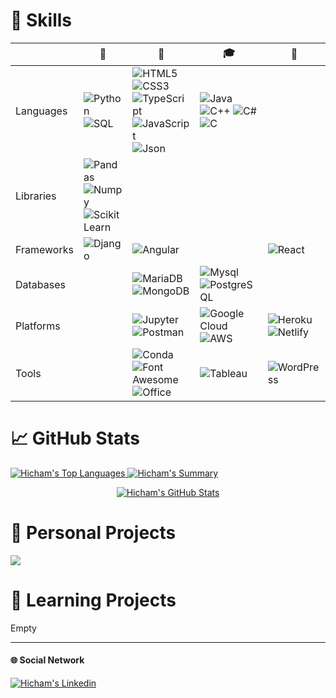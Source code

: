 # &#x1F9EC; Skills

|  |   &#x1F3AF; |   &#x1F4BC; | &#x1F393; | &#x1F440;
| --- | --- | --- | --- | --- |
| Languages |![Python](https://img.shields.io/badge/Python-FFD43B?style=flat&logo=python&logoColor=blue) ![SQL](https://img.shields.io/badge/-SQL-black?style=flat&logo=SQL) | ![HTML5](https://img.shields.io/badge/HTML5-E34F26?style=flat&logo=html5&logoColor=white) ![CSS3](https://img.shields.io/badge/CSS3-1572B6?style=flat&logo=css3&logoColor=white) ![TypeScript](https://img.shields.io/badge/TypeScript-007ACC?style=flat&logo=typescript&logoColor=white) ![JavaScript](https://img.shields.io/badge/JavaScript-323330?style=flat&logo=javascript&logoColor=F7DF1E) ![Json](https://img.shields.io/badge/json-5E5C5C?style=flat&logo=json&logoColor=white) | ![Java](https://img.shields.io/badge/Java-ED8B00?style=flat&logo=java&logoColor=white) ![C++](https://img.shields.io/badge/C%2B%2B-00599C?style=flat&logo=c%2B%2B&logoColor=white) ![C#](https://img.shields.io/badge/C%23-239120?style=flat&logo=c-sharp&logoColor=white) ![C](https://img.shields.io/badge/C-00599C?style=flat&logo=c&logoColor=white)
| Libraries | ![Pandas](https://img.shields.io/badge/Pandas-2C2D72?style=flat&logo=pandas&logoColor=white) ![Numpy](https://img.shields.io/badge/Numpy-777BB4?style=flat&logo=numpy&logoColor=white) ![Scikit Learn](https://img.shields.io/badge/scikit_learn-F7931E?style=flat&logo=scikit-learn&logoColor=white) |  |
| Frameworks | ![Django](https://img.shields.io/badge/Django-092E20?style=flat&logo=django&logoColor=green) | ![Angular](https://img.shields.io/badge/Angular-DD0031?style=flat&logo=angular&logoColor=white) | | ![React](https://img.shields.io/badge/React-20232A?style=flat&logo=react&logoColor=61DAFB)
| Databases | | ![MariaDB](https://img.shields.io/badge/MariaDB-003545?style=flat&logo=mariadb&logoColor=white) ![MongoDB](https://img.shields.io/badge/MongoDB-4EA94B?style=flat&logo=mongodb&logoColor=white) | ![Mysql](https://img.shields.io/badge/MySQL-005C84?style=flat&logo=mysql&logoColor=white) ![PostgreSQL](https://img.shields.io/badge/PostgreSQL-316192?style=flat&logo=postgresql&logoColor=white) | 
| Platforms | | ![Jupyter](https://img.shields.io/badge/Jupyter-F37626.svg?&style=flat&logo=Jupyter&logoColor=white) ![Postman](https://img.shields.io/badge/Postman-FF6C37?style=flat&logo=Postman&logoColor=white) | ![Google Cloud](https://img.shields.io/badge/Google_Cloud-4285F4?style=flat&logo=google-cloud&logoColor=white) ![AWS](https://img.shields.io/badge/Amazon_AWS-FF9900?style=flat&logo=amazonaws&logoColor=white) | ![Heroku](https://img.shields.io/badge/Heroku-430098?style=flat&logo=heroku&logoColor=white) ![Netlify](https://img.shields.io/badge/Netlify-00C7B7?style=flat&logo=netlify&logoColor=white)
| Tools | |![Conda](https://img.shields.io/badge/conda-342B029.svg?&style=flat&logo=anaconda&logoColor=white) ![Font Awesome](https://img.shields.io/badge/Font_Awesome-339AF0?style=flat&logo=fontawesome&logoColor=white) ![Office](https://img.shields.io/badge/Microsoft_Office-D83B01?style=flat&logo=microsoft-office&logoColor=white) | ![Tableau](https://img.shields.io/badge/Tableau-E97627?style=flat&logo=Tableau&logoColor=white) | ![WordPress](https://img.shields.io/badge/Wordpress-21759B?style=flat&logo=wordpress&logoColor=white)

# &#x1F4C8; GitHub Stats

<p>
    <a href="#">
    <img src="https://github-readme-stats.vercel.app/api/top-langs/?username=hicham-mrani&title_color=ffffff&text_color=c9cacc&icon_color=2bbc8a&langs_count=5"         alt="Hicham's Top Languages" />
  </a>
  <a href="#">
    <img src="https://github-profile-summary-cards.vercel.app/api/cards/profile-details?username=hicham-mrani" alt="Hicham's Summary" />
  </a>
</p>

<p align="center">
  <a href="#">
    <img src="https://github-readme-stats.vercel.app/api?username=hicham-mrani&show_icons=true&line_height=27&count_private=true&title_color=586e75&text_color=586e75&icon_color=586e75" alt="Hicham's GitHub Stats" />
  </a>
</p>

# &#x1F680; Personal Projects
<a href="https://github.com/hicham-mrani/Almanax_Scraper">
  <img align="center" src="https://github-readme-stats.vercel.app/api/pin/?username=hicham-mrani&repo=Almanax_Scraper&title_color=586e75&text_color=586e75&icon_color=586e75" />
</a>


# &#x1F4D6; Learning Projects

Empty

_______________________________________________________________________________________________________________________________________________________________________

#### &#x1F310; Social Network

<a href="https://www.linkedin.com/in/hicham-mrani-69916b206/">
  <img align="center" src="https://img.shields.io/badge/LinkedIn-0077B5?style=flat&logo=linkedin&logoColor=white" alt="Hicham's Linkedin" />
</a>

